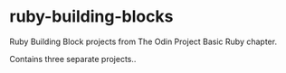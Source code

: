 # ruby-building-blocks

Ruby Building Block projects from The Odin Project Basic Ruby chapter.

Contains three separate projects..
